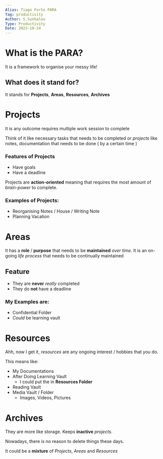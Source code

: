 ```yaml
---
Alias: Tiago Forte PARA
Tag: productivity
Author: S.Sunhaloo
Type: Productivity
Date: 2023-10-24
---
```


# What is the PARA?

It is a framework to organise your messy life!

## What does it stand for?

It stands for **Projects**, **Areas**, **Resources**, **Archives**

# Projects

It is any outcome requires multiple work session to complete

Think of it like necessary tasks that needs to be completed or *projects* like notes, documentation that needs to be done ( by a certain time )

### Features of **Projects**

- Have goals
- Have a deadline

Projects are **action-oriented** meaning that requires the most amount of *brain-power* to complete.

### Examples of Projects:

- Reorganising Notes / House / Writing Note
- Planning Vacation

# Areas

It has a **role** / **purpose** that needs to be **maintained** *over time*.
It is an on-going *life process* that needs to be continually maintained

## Feature

- They are **never** *really* completed
- They do **not** have a deadline

### My Examples are:

- Confidential Folder
- *Could* be learning vault

# Resources

Ahh, now I get it, *resources* are any ongoing interest / hobbies that you do.

This means like:

- My Documentations
- After Doing Learning Vault
	- I could put the in **Resources Folder**
- Reading Vault
- Media Vault / Folder
	- Images, Videos, Pictures

# Archives

They are more like storage. Keeps **inactive** *projects*.

Nowadays, there is no reason to delete things these days.

It could be a **mixture** of *Projects*, *Areas* and *Resources*